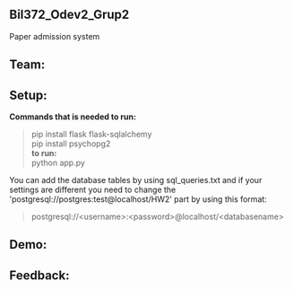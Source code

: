 ## Bil372_Odev2_Grup2

Paper admission system

## Team:


## Setup:
**Commands that is needed to run:**   
   > pip install flask flask-sqlalchemy  
   > pip install psychopg2  
 **to run:**    
   python app.py  
    
 You can add the database tables by using sql_queries.txt and if your settings  are different you need to change the 'postgresql://postgres:test@localhost/HW2' part by using this format: 
 
 >postgresql://\<username\>:\<password\>@localhost/\<databasename\>  
 

## Demo:


## Feedback:
